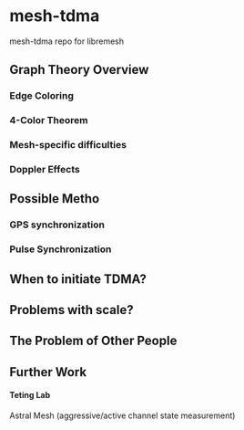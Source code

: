 # mesh-tdma
mesh-tdma repo for libremesh

## Graph Theory Overview

### Edge Coloring  
### 4-Color Theorem  
###  Mesh-specific difficulties 
### Doppler Effects
## Possible Metho
### GPS synchronization
### Pulse Synchronization
## When to initiate TDMA?
## Problems with scale?
## The Problem of Other People
## Further Work 
#### Teting Lab 
Astral Mesh (aggressive/active channel state measurement)  
